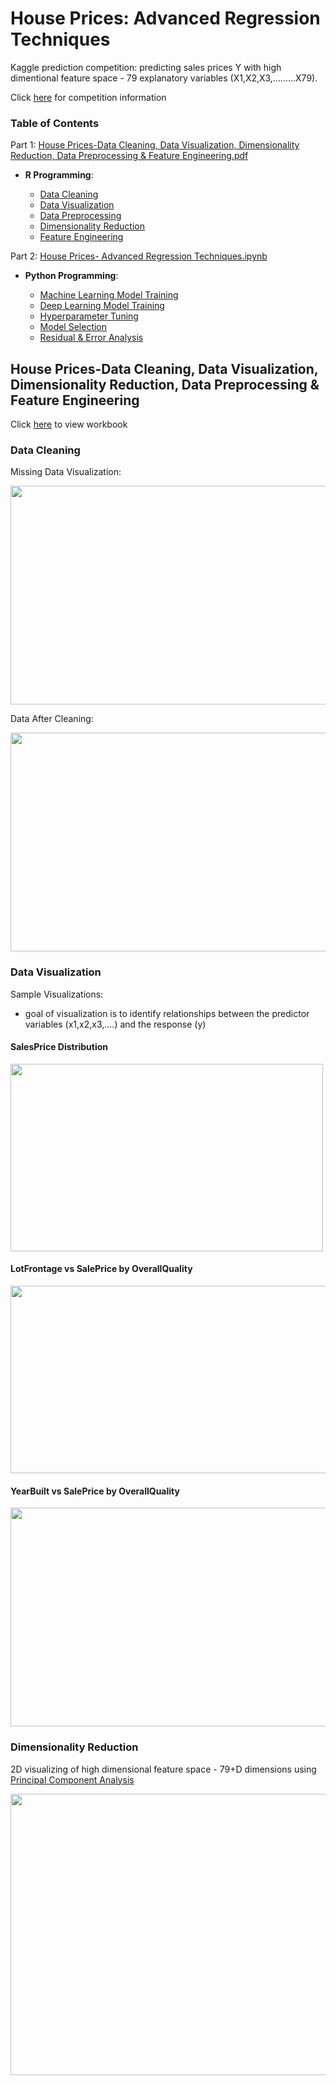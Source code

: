 
# House Prices: Advanced Regression Techniques

Kaggle prediction competition: predicting sales prices Y with high dimentional feature space - 79 explanatory variables (X1,X2,X3,.........X79).

Click [here](https://www.kaggle.com/c/house-prices-advanced-regression-techniques) for competition information

### Table of Contents

Part 1: [House Prices-Data Cleaning, Data Visualization, Dimensionality Reduction, Data Preprocessing & Feature Engineering.pdf](https://github.com/AymenRumi/Data-Science-with-R/blob/master/Kaggle%20Projects/House%20Prices:%20Advanced%20Regression%20Techniques/House%20Prices-Data%20Cleaning%2C%20Data%20Visualization%2C%20Dimensionality%20Reduction%2C%20Data%20Preprocessing%20%26%20Feature%20Engineering.pdf)



- **R Programming**: 

  * [Data Cleaning](#dc)
  * [Data Visualization](#dv)
  * [Data Preprocessing](#dr)
  * [Dimensionality Reduction](https://people.eecs.berkeley.edu/~russell/hc.html)
  * [Feature Engineering](https://people.eecs.berkeley.edu/~russell/hc.html)

Part 2: [House Prices- Advanced Regression Techniques.ipynb](https://github.com/AymenRumi/Data-Science-with-R/blob/master/Kaggle%20Projects/House%20Prices:%20Advanced%20Regression%20Techniques/House%20Prices-%20Advanced%20Regression%20Techniques.ipynb)


- **Python Programming**: 

  * [Machine Learning Model Training](#dv)
  * [Deep Learning Model Training](#dv)
  * [Hyperparameter Tuning](#dc)
  * [Model Selection](#dc)
  * [Residual & Error Analysis](#dp)

## House Prices-Data Cleaning, Data Visualization, Dimensionality Reduction, Data Preprocessing & Feature Engineering

Click [here](https://github.com/AymenRumi/Data-Science-with-R/blob/master/Kaggle%20Projects/House%20Prices:%20Advanced%20Regression%20Techniques/House%20Prices-Data%20Cleaning%2C%20Data%20Visualization%2C%20Dimensionality%20Reduction%2C%20Data%20Preprocessing%20%26%20Feature%20Engineering.pdf) to view workbook

### Data Cleaning <a name="dc"></a>

Missing Data Visualization:

<img src="https://github.com/AymenRumi/Data-Science-with-R/blob/master/Kaggle%20Projects/House%20Prices:%20Advanced%20Regression%20Techniques/README_imgs/missingdata.png" width="850" height="350">

Data After Cleaning:

<img src="https://github.com/AymenRumi/Data-Science-with-R/blob/master/Kaggle%20Projects/House%20Prices:%20Advanced%20Regression%20Techniques/README_imgs/cleaned.png" width="850" height="350">


### Data Visualization <a name="dv"></a>

Sample Visualizations:

  * goal of visualization is to identify relationships between the predictor variables (x1,x2,x3,....) and the response (y)

#### SalesPrice Distribution
<img src="https://github.com/AymenRumi/Data-Science-with-R/blob/master/Kaggle%20Projects/House%20Prices:%20Advanced%20Regression%20Techniques/README_imgs/distribution.png" width="500" height="300">

#### LotFrontage vs SalePrice by OverallQuality
<img src="https://github.com/AymenRumi/Data-Science-with-R/blob/master/Kaggle%20Projects/House%20Prices:%20Advanced%20Regression%20Techniques/README_imgs/spvslf.png" width="550" height="300">

#### YearBuilt vs SalePrice by OverallQuality
<img src="https://github.com/AymenRumi/Data-Science-with-R/blob/master/Kaggle%20Projects/House%20Prices:%20Advanced%20Regression%20Techniques/README_imgs/spvsyb.png" width="550" height="350">


### Dimensionality Reduction <a name="dr"></a>

2D visualizing of high dimensional  feature space - 79+D dimensions  using [Principal Component Analysis](https://en.wikipedia.org/wiki/Principal_component_analysis#:~:text=Principal%20component%20analysis%20(PCA)%20is,components%20and%20ignoring%20the%20rest.)

<img src="https://github.com/AymenRumi/Data-Science-with-R/blob/master/Kaggle%20Projects/House%20Prices:%20Advanced%20Regression%20Techniques/README_imgs/pca.png" width="650" height="450">
